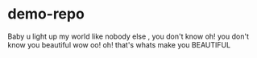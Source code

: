 # demo-repo
Baby u light up my world like nobody else ,
you don't know oh! 
you don't know you beautiful
wow oo! oh! 
that's whats make you BEAUTIFUL
